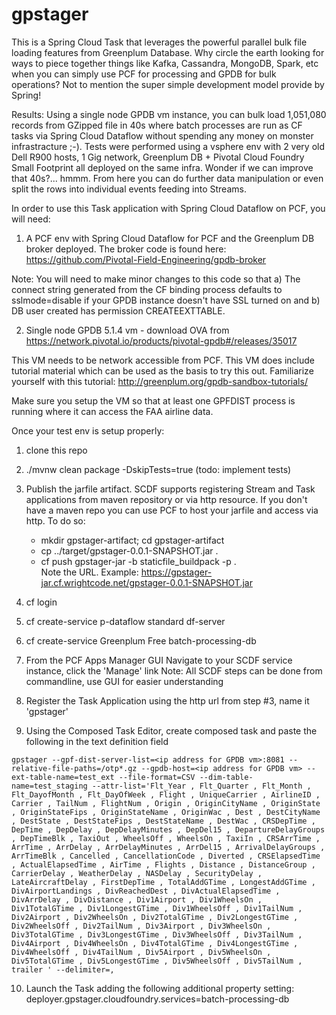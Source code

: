 # gpstager

This is a Spring Cloud Task that leverages the powerful parallel bulk file loading features from Greenplum Database.  Why circle the earth looking for ways to piece together things like Kafka, Cassandra, MongoDB, Spark, etc when you can simply use PCF for processing and GPDB for bulk operations?  Not to mention the super simple development model provide by Spring!

Results: Using a single node GPDB vm instance, you can bulk load 1,051,080 records from GZipped file in 40s where batch processes are run as CF tasks via Spring Cloud Dataflow without spending any money on monster infrastracture ;-).  Tests were performed using a vsphere env with 2 very old Dell R900 hosts, 1 Gig network, Greenplum DB + Pivotal Cloud Foundry Small Footprint all deployed on the same infra.  Wonder if we can improve that 40s?... hmmm.  From here you can do further data manipulation or even split the rows into individual events feeding into Streams.

In order to use this Task application with Spring Cloud Dataflow on PCF, you will need:

1. A PCF env with Spring Cloud Dataflow for PCF and the Greenplum DB broker deployed. The broker code is found here:  https://github.com/Pivotal-Field-Engineering/gpdb-broker

Note: You will need to make minor changes to this code so that a) The connect string generated from the CF binding process defaults to sslmode=disable if your GPDB instance doesn't have SSL turned on and b) DB user created has permission CREATEEXTTABLE.

2. Single node GPDB 5.1.4 vm - download OVA from https://network.pivotal.io/products/pivotal-gpdb#/releases/35017

This VM needs to be network accessible from PCF.
This VM does include tutorial material which can be used as the basis to try this out.  Familiarize yourself with this tutorial: http://greenplum.org/gpdb-sandbox-tutorials/

Make sure you setup the VM so that at least one GPFDIST process is running where it can access the FAA airline data.


Once your test env is setup properly:

1. clone this repo
2. ./mvnw clean package -DskipTests=true (todo: implement tests)
3. Publish the jarfile artifact.  SCDF supports registering Stream and Task applications from maven repository or via http resource.  If you don't have a maven repo you can use PCF to host your jarfile and access via http.  To do so:

    * mkdir gpstager-artifact; cd gpstager-artifact
    * cp ../target/gpstager-0.0.1-SNAPSHOT.jar .
    * cf push gpstager-jar -b staticfile_buildpack -p .  
        Note the URL.  Example: https://gpstager-jar.cf.wrightcode.net/gpstager-0.0.1-SNAPSHOT.jar

4. cf login
5. cf create-service p-dataflow  standard df-server
6. cf create-service Greenplum Free batch-processing-db
7. From the PCF Apps Manager GUI Navigate to your SCDF service instance, click the 'Manage' link
   Note: All SCDF steps can be done from commandline, use GUI for easier understanding
8. Register the Task Application using the http url from step #3, name it 'gpstager'
9. Using the Composed Task Editor, create composed task and paste the following in the text definition field

```gpstager --gpf-dist-server-list=<ip address for GPDB vm>:8081 --relative-file-paths=/otp*.gz --gpdb-host=<ip address for GPDB vm> --ext-table-name=test_ext --file-format=CSV --dim-table-name=test_staging --attr-list='Flt_Year , Flt_Quarter , Flt_Month , Flt_DayofMonth , Flt_DayOfWeek , Flight , UniqueCarrier , AirlineID , Carrier , TailNum , FlightNum , Origin , OriginCityName , OriginState , OriginStateFips , OriginStateName , OriginWac , Dest , DestCityName , DestState , DestStateFips , DestStateName , DestWac , CRSDepTime , DepTime , DepDelay , DepDelayMinutes , DepDel15 , DepartureDelayGroups , DepTimeBlk , TaxiOut , WheelsOff , WheelsOn , TaxiIn , CRSArrTime , ArrTime , ArrDelay , ArrDelayMinutes , ArrDel15 , ArrivalDelayGroups , ArrTimeBlk , Cancelled , CancellationCode , Diverted , CRSElapsedTime , ActualElapsedTime , AirTime , Flights , Distance , DistanceGroup , CarrierDelay , WeatherDelay , NASDelay , SecurityDelay , LateAircraftDelay , FirstDepTime , TotalAddGTime , LongestAddGTime , DivAirportLandings , DivReachedDest , DivActualElapsedTime , DivArrDelay , DivDistance , Div1Airport , Div1WheelsOn , Div1TotalGTime , Div1LongestGTime , Div1WheelsOff , Div1TailNum , Div2Airport , Div2WheelsOn , Div2TotalGTime , Div2LongestGTime , Div2WheelsOff , Div2TailNum , Div3Airport , Div3WheelsOn , Div3TotalGTime , Div3LongestGTime , Div3WheelsOff , Div3TailNum , Div4Airport , Div4WheelsOn , Div4TotalGTime , Div4LongestGTime , Div4WheelsOff , Div4TailNum , Div5Airport , Div5WheelsOn , Div5TotalGTime , Div5LongestGTime , Div5WheelsOff , Div5TailNum , trailer ' --delimiter=,```

10. Launch the Task adding the following additional property setting:  deployer.gpstager.cloudfoundry.services=batch-processing-db


